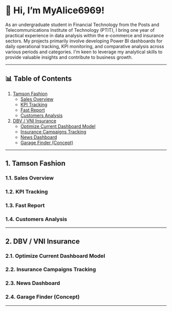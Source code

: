# 👋 Hi, I’m MyAlice6969!

As an undergraduate student in Financial Technology from the Posts and Telecommunications Institute of Technology (PTIT), I bring one year of practical experience in data analysis within the e-commerce and insurance sectors. My projects primarily involve developing Power BI dashboards for daily operational tracking, KPI monitoring, and comparative analysis across various periods and categories. I'm keen to leverage my analytical skills to provide valuable insights and contribute to business growth.

---

## 📊 Table of Contents

1. [Tamson Fashion](#tamson-fashion)
    - [Sales Overview](#sales-overview)
    - [KPI Tracking](#kpi-tracking)
    - [Fast Report](#fast-report)
    - [Customers Analysis](#customers-analysis)
2. [DBV / VNI Insurance](#dbv--vni-insurance)
    - [Optimize Current Dashboard Model](#optimize-current-dashboard-model)
    - [Insurance Campaigns Tracking](#insurance-campaigns-tracking)
    - [News Dashboard](#news-dashboard)
    - [Garage Finder (Concept)](#garage-finder-concept)

---

## 1. Tamson Fashion

### 1.1. Sales Overview
<!--
Describe your Sales Overview dashboard here. 
You can add images/screenshots with:
![Sales Overview Dashboard](path/to/image.png)
-->

### 1.2. KPI Tracking
<!--
Describe your KPI Tracking dashboard here.
You can add images/screenshots with:
![KPI Tracking Dashboard](path/to/image.png)
-->

### 1.3. Fast Report
<!--
Describe your Fast Report dashboard here.
You can add images/screenshots with:
![Fast Report Dashboard](path/to/image.png)
-->

### 1.4. Customers Analysis
<!--
Describe your Customer Analysis dashboard here.
You can add images/screenshots with:
![Customers Analysis Dashboard](path/to/image.png)
-->

---

## 2. DBV / VNI Insurance

### 2.1. Optimize Current Dashboard Model
<!--
Describe your optimized dashboard model here.
You can add images/screenshots with:
![Optimized Dashboard Model](path/to/image.png)
-->

### 2.2. Insurance Campaigns Tracking
<!--
Describe your Insurance Campaigns Tracking dashboard here.
You can add images/screenshots with:
![Insurance Campaigns Tracking Dashboard](path/to/image.png)
-->

### 2.3. News Dashboard
<!--
Describe your News Dashboard here.
You can add images/screenshots with:
![News Dashboard](path/to/image.png)
-->

### 2.4. Garage Finder (Concept)
<!--
Describe your Garage Finder concept dashboard here.
You can add images/screenshots with:
![Garage Finder Dashboard](path/to/image.png)
-->

---

<!--
Feel free to update each section with project details and screenshots as you work on or finish each dashboard!
If you’d like to add social/contact links, simply add them below.
-->

